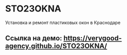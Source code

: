 # STO23OKNA

 Установка и ремонт пластиковых окон в Краснодаре

## Ссылка на демо: https://verygood-agency.github.io/STO23OKNA/